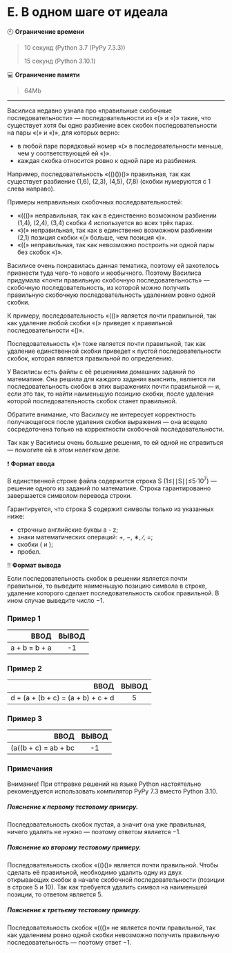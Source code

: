 # E. В одном шаге от идеала

:clock10: **Ограничение времени**

>10 секунд (Python 3.7 (PyPy 7.3.3))
>
>15 секунд (Python 3.10.1)

 
:computer: **Ограничение памяти**

>64Mb

____

Василиса недавно узнала про «правильные скобочные последовательности» — последовательности из «(» и «)» такие, что существует хотя бы одно разбиение всех скобок последовательности на пары «(» и «)», для которых верно:
- в любой паре порядковый номер «(» в последовательности меньше, чем у соответствующей ей «)».
- каждая скобка относится ровно к одной паре из разбиения.

Например, последовательность «(()())()» правильная, так как существует разбиение (1,6), (2,3), (4,5), (7,8) (скобки нумеруются с 1 слева направо).

Примеры неправильных скобочных последовательностей:
- «((()» неправильная, так как в единственно возможном разбиении (1,4), (2,4), (3,4) скобка 4 используется во всех трёх парах.
- «)(» неправильная, так как в единственно возможном разбиении (2,1) позиция скобки «(» больше, чем позиция «)».
- «((» неправильная, так как невозможно построить ни одной пары без скобок «)».

Василисе очень понравилась данная тематика, поэтому ей захотелось привнести туда чего-то нового и необычного. Поэтому Василиса придумала «почти правильную скобочную последовательность» — скобочную последовательность, из которой можно получить правильную скобочную последовательность удалением ровно одной скобки.

К примеру, последовательность «(()» является почти правильной, так как удаление любой скобки «(» приведет к правильной последовательности «()».

Последовательность «)» тоже является почти правильной, так как удаление единственной скобки приведет к пустой последовательности скобок, которая является правильной по определению.

У Василисы есть файлы с её решениями домашних заданий по математике. Она решила для каждого задания выяснить, является ли последовательность скобок в этих выражениях почти правильной — и, если это так, то найти наименьшую позицию скобки, после удаления которой последовательность скобок станет правильной.

Обратите внимание, что Василису не интересует корректность получающегося после удаления скобки выражения — она всецело сосредоточена только на корректности скобочной последовательности.

Так как у Василисы очень большие решения, то ей одной не справиться — помогите ей в этом нелегком деле.



:heavy_exclamation_mark: <b>Формат ввода</b>

В единственной строке файла содержится строка S (1≤∣∣S∣∣≤5⋅10<sup>7</sup>) — решение одного из заданий по математике. Строка гарантированно завершается символом перевода строки.

Гарантируется, что строка S содержит символы только из указанных ниже:
- строчные английские буквы a - z;
- знаки математических операций: +, −, ∗, ∕, =;
- скобки ( и );
- пробел.


:bangbang: <b>Формат вывода</b>

Если последовательность скобок в решении является почти правильной, то выведите наименьшую позицию символа в строке, удаление которого сделает последовательность скобок правильной. В ином случае выведите число −1.

### Пример 1

| ВВОД | ВЫВОД |
|----:|:----:|
| a + b = b + a | -1 |


### Пример 2

| ВВОД | ВЫВОД |
|----:|:----:|
| d + (a + (b + c) = (a + b) + c + d | 5 |


### Пример 3

| ВВОД | ВЫВОД |
|----:|:----:|
| (a((b + c) = ab + bc | -1 |




### Примечания

Внимание! При отправке решений на языке Python настоятельно рекомендуется использовать компилятор PyPy 7.3 вместо Python 3.10.

##### Пояснение к первому тестовому примеру.

Последовательность скобок пустая, а значит она уже правильная, ничего удалять не нужно — поэтому ответом является −1.
<br/>

##### Пояснение ко второму тестовому примеру.

Последовательность скобок «(()()» является почти правильной. Чтобы сделать её правильной, необходимо удалить одну из двух открывающих скобок в начале скобочной последовательности (позиции в строке 5 и 10). Так как требуется удалить символ на наименьшей позиции, то ответом является 5.
<br/>

##### Пояснение к третьему тестовому примеру.

Последовательность скобок «((()» не является почти правильной, так как удалением ровно одной скобки невозможно получить правильную последовательность — поэтому ответ −1.
